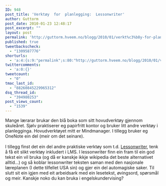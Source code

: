 ```yaml
---
ID: 948
post_title: 'Verktøy  for  planlegging:  Lessonwriter'
author: Guttorm
post_date: 2010-01-23 12:48:17
post_excerpt: ""
layout: post
permalink: 'http://guttorm.hveem.no/blogg/2010/01/verkt%c3%b8y-for-planlegging-lessonwriter/'
published: true
tweetbackscheck:
  - "1309587776"
shorturls:
  - 'a:4:{s:9:"permalink";s:80:"http://guttorm.hveem.no/blogg/2010/01/verkt%c3%b8y-for-planlegging-lessonwriter/";s:7:"tinyurl";s:26:"http://tinyurl.com/yfpnkzb";s:4:"isgd";s:18:"http://is.gd/7CteK";s:5:"bitly";s:20:"http://bit.ly/adCTcq";}'
twittercomments:
  - 'a:0:{}'
tweetcount:
  - "0"
tmac_last_id:
  - "88260845229965312"
dsq_thread_id:
  - "394980253"
post_views_count:
  - "1539"
---
```

Mange lærarar brukar den blå boka som sitt hovudverktøy gjennom skuleåret. Sjølv praktiserer eg papirfritt kontor og bruker litt andre verktøy i planlegginga. Hovudverktøyet mitt er Mindmanager. I tillegg bruker eg OneNote ein del (meir om det seinare). <br /><br />I tillegg finst det ein del andre praktiske verktøy som t.d. <a target="_blank" href="http://lessonwriter.com/demo.aspx?demo=/demo/Oct15/demo9_17/demo9_17.html">Lessonwriter</a>, tenk å få eit slikt verktøy inkludert i LMS. I lessonwriter finn ein fram til ein god tekst ein vil bruka (og då er kanskje ikkje wikipedia det beste alternativet alltid...) og så koblar lessonwriter teksten saman med den nasjonale læreplanen (I dette tilfellet USA sin) og gjer ein del automagiske saker. Til slutt sit ein igjen med eit arbeidsark med ein lesetekst, øvingsord, spørsmål og meir. Kanskje noko du kan bruka i engelskundervising?<br /><br />